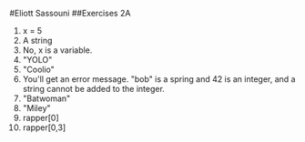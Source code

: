 #Eliott Sassouni
##Exercises 2A

1. x = 5
2. A string
3. No, x is a variable.
4. "YOLO"
5. "Coolio"
6. You'll get an error message. "bob" is a spring and 42 is an integer, and a string cannot be added to the integer.
7. "Batwoman"
8. "Miley"
9. rapper[0]
10. rapper[0,3]